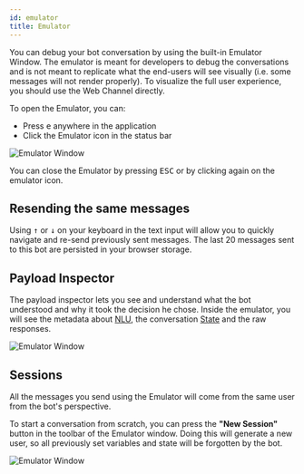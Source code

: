 ```yaml
---
id: emulator
title: Emulator
---
```


You can debug your bot conversation by using the built-in Emulator Window. The emulator is meant for developers to debug the conversations and is not meant to replicate what the end-users will see visually (i.e. some messages will not render properly). To visualize the full user experience, you should use the Web Channel directly.

To open the Emulator, you can:

- Press <kbd>e</kbd> anywhere in the application
- Click the Emulator icon in the status bar

![Emulator Window](assets/emulator_win_statusbar.jpg)

You can close the Emulator by pressing <kbd>ESC</kbd> or by clicking again on the emulator icon.

## Resending the same messages

Using <kbd>↑</kbd> or <kbd>↓</kbd> on your keyboard in the text input will allow you to quickly navigate and re-send previously sent messages. The last 20 messages sent to this bot are persisted in your browser storage.

## Payload Inspector

The payload inspector lets you see and understand what the bot understood and why it took the decision he chose. Inside the emulator, you will see the metadata about [NLU](./nlu), the conversation [State](./dialog) and the raw responses.

![Emulator Window](assets/emulator_win_inspector.jpg)

## Sessions

All the messages you send using the Emulator will come from the same user from the bot's perspective.

To start a conversation from scratch, you can press the **"New Session"** button in the toolbar of the Emulator window. Doing this will generate a new user, so all previously set variables and state will be forgotten by the bot.

![Emulator Window](assets/emulator_win_newsession.jpg)
